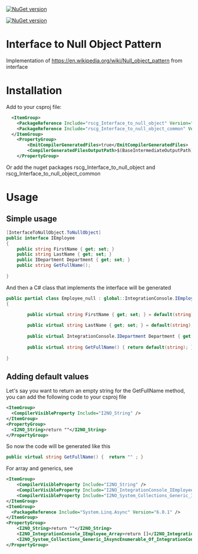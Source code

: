 [![NuGet version](https://img.shields.io/nuget/v/rscg_Interface_to_null_object.svg?style=flat-square)](https://www.nuget.org/packages/rscg_Interface_to_null_object)

[![NuGet version](https://img.shields.io/nuget/v/rscg_Interface_to_null_object_common.svg?style=flat-square)](https://www.nuget.org/packages/rscg_Interface_to_null_object_common)


# Interface to Null Object Pattern
Implementation of https://en.wikipedia.org/wiki/Null_object_pattern  from interface

# Installation

Add to your csproj file:

```xml
  <ItemGroup>
    <PackageReference Include="rscg_Interface_to_null_object" Version="2025.125.2045"  OutputItemType="Analyzer" ReferenceOutputAssembly="false"  />
    <PackageReference Include="rscg_Interface_to_null_object_common" Version="2025.125.2045" />
  </ItemGroup>
	<PropertyGroup>
		<EmitCompilerGeneratedFiles>true</EmitCompilerGeneratedFiles>
		<CompilerGeneratedFilesOutputPath>$(BaseIntermediateOutputPath)\GX</CompilerGeneratedFilesOutputPath>
	</PropertyGroup>
```

Or add the nuget packages rscg_Interface_to_null_object  and rscg_Interface_to_null_object_common

# Usage

## Simple usage
```csharp
[InterfaceToNullObject.ToNullObject]
public interface IEmployee
{
    public string FirstName { get; set; }
    public string LastName { get; set; }
    public IDepartment Department { get; set; }
    public string GetFullName();
  
}
```

And then a C# class that implements the interface will be generated

```csharp
public partial class Employee_null : global::IntegrationConsole.IEmployee
{

        public virtual string FirstName { get; set; } = default(string);
    
        public virtual string LastName { get; set; } = default(string);
    
        public virtual IntegrationConsole.IDepartment Department { get; set; } = default(IntegrationConsole.IDepartment);
    
        public virtual string GetFullName() { return default(string); }
    
}
```

## Adding default values

Let's say you want to return an empty string for the GetFullName method, you can add the following code to your csproj file

```xml
<ItemGroup>
  <CompilerVisibleProperty Include="I2NO_String" />
</ItemGroup>
<PropertyGroup>
  <I2NO_String>return ""</I2NO_String>	
</PropertyGroup>
```

So now the code will be generated like this

```csharp
public virtual string GetFullName() {  return "" ; }
```

For array and generics, see 
```xml
<ItemGroup>
	<CompilerVisibleProperty Include="I2NO_String" />
	<CompilerVisibleProperty Include="I2NO_IntegrationConsole_IEmployee_Array" />
	<CompilerVisibleProperty Include="I2NO_System_Collections_Generic_IAsyncEnumerable_Of_IntegrationConsole_IEmployee_EndOf" />
</ItemGroup>
<ItemGroup>
  <PackageReference Include="System.Linq.Async" Version="6.0.1" />
</ItemGroup>
<PropertyGroup>
	<I2NO_String>return ""</I2NO_String>
	<I2NO_IntegrationConsole_IEmployee_Array>return []</I2NO_IntegrationConsole_IEmployee_Array>
	<I2NO_System_Collections_Generic_IAsyncEnumerable_Of_IntegrationConsole_IEmployee_EndOf>return AsyncEnumerable.Empty_Of_IntegrationConsole.IEmployee_EndOf();</I2NO_System_Collections_Generic_IAsyncEnumerable_Of_IntegrationConsole_IEmployee_EndOf>
</PropertyGroup>

```

